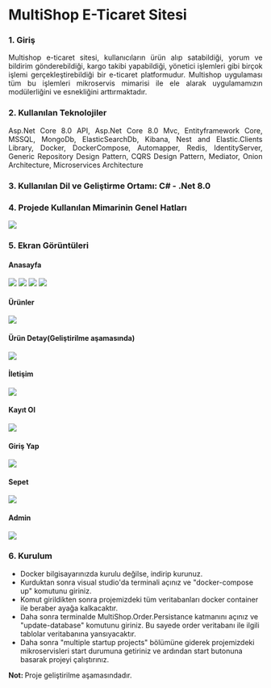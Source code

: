 <h1>MultiShop E-Ticaret Sitesi</h1>

<h3>1. Giriş</h3>
<p align="justify">Multishop e-ticaret sitesi, kullanıcıların ürün alıp satabildiği, yorum ve bildirim gönderebildiği, kargo takibi yapabildiği, yönetici işlemleri gibi birçok işlemi gerçekleştirebildiği bir e-ticaret platformudur. Multishop uygulaması tüm bu işlemleri mikroservis mimarisi ile ele alarak uygulamamızın modülerliğini ve esnekliğini arttırmaktadır.
</p>

<h3>2. Kullanılan Teknolojiler</h3>
<p align="justify">Asp.Net Core 8.0 API, Asp.Net Core 8.0 Mvc, Entityframework Core, MSSQL, MongoDb, ElasticSearchDb, Kibana, Nest and Elastic.Clients Library, Docker, DockerCompose, Automapper, Redis, IdentityServer, Generic Repository Design Pattern, CQRS Design Pattern, Mediator, Onion Architecture, Microservices Architecture</p>

<h3>3. Kullanılan Dil ve Geliştirme Ortamı: C# - .Net 8.0</h3>

<h3>4. Projede Kullanılan Mimarinin Genel Hatları</h3>
<img src="Sources/Images/microserviceArch.PNG">

<h3>5. Ekran Görüntüleri</h3>
<h4>Anasayfa</h4>
<img src="Sources/Images/screenshot1.PNG">
<img src="Sources/Images/screenshot2.PNG">
<img src="Sources/Images/screenshot3.PNG">
<img src="Sources/Images/screenshot4.PNG">
<h4>Ürünler</h4>
<img src="Sources/Images/screenshot5.PNG">
<h4>Ürün Detay(Geliştirilme aşamasında)</h4>
<img src="Sources/Images/screenshot11.PNG">
<h4>İletişim</h4>
<img src="Sources/Images/screenshot6.PNG">
<h4>Kayıt Ol</h4>
<img src="Sources/Images/screenshot7.PNG">
<h4>Giriş Yap</h4>
<img src="Sources/Images/screenshot8.PNG">
<h4>Sepet</h4>
<img src="Sources/Images/screenshot9.PNG">
<h4>Admin</h4>
<img src="Sources/Images/screenshot10.PNG">

<h3>6. Kurulum</h3>
<ul>
    <li>Docker bilgisayarınızda kurulu değilse, indirip kurunuz.</li>
    <li>
Kurduktan sonra visual studio'da terminali açınız ve "docker-compose up" komutunu giriniz.</li>
<li>
Komut girildikten sonra projemizdeki tüm veritabanları docker container ile beraber ayağa kalkacaktır.</li>
<li>Daha sonra terminalde MultiShop.Order.Persistance katmanını açınız ve "update-database" komutunu giriniz. Bu sayede order veritabanı ile ilgili tablolar veritabanına yansıyacaktır.</li>
<li>Daha sonra "multiple startup projects" bölümüne giderek projemizdeki mikroservisleri start durumuna getiriniz ve ardından start butonuna basarak projeyi çalıştırınız.</li>
</ul>

<b>Not: </b>Proje geliştirilme aşamasındadır.
